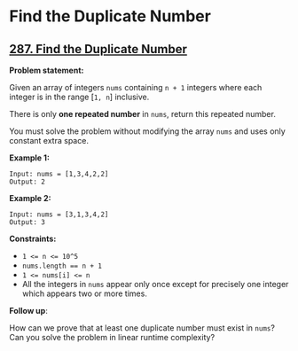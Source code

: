 # Find the Duplicate Number

## [287. Find the Duplicate Number](https://leetcode.com/problems/find-the-duplicate-number/)

**Problem statement:**

Given an array of integers `nums` containing `n + 1` integers where each integer is in the range [`1, n`] inclusive.

There is only **one repeated number** in `nums`, return this repeated number.

You must solve the problem without modifying the array `nums` and uses only constant extra space.

**Example 1:**

```
Input: nums = [1,3,4,2,2]
Output: 2
```

**Example 2:**

```
Input: nums = [3,1,3,4,2]
Output: 3
```

**Constraints:**

* `1 <= n <= 10^5`
* `nums.length == n + 1`
* `1 <= nums[i] <= n`
* All the integers in `nums` appear only once except for precisely one integer which appears two or more times.

**Follow up**:

How can we prove that at least one duplicate number must exist in `nums`?
Can you solve the problem in linear runtime complexity?
